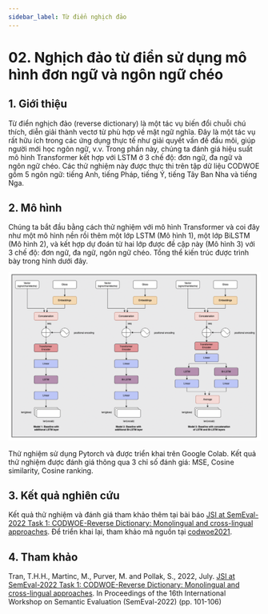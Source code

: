 ```yaml
---
sidebar_label: Từ điển nghịch đảo
---
```


# 02. Nghịch đảo từ điển sử dụng mô hình đơn ngữ và ngôn ngữ chéo

## 1. Giới thiệu

Từ điển nghịch đảo (reverse dictionary) là một tác vụ biến đổi chuỗi chú thích, diễn giải thành vectơ từ phù hợp về mặt ngữ nghĩa. Đây là một tác vụ rất hữu ích trong các ứng dụng thực tế như giải quyết vấn đề đầu môi, giúp người mới học ngôn ngữ, v.v. Trong phần này, chúng ta đánh giá hiệu suất mô hình Transformer kết hợp với LSTM ở 3 chế độ: đơn ngữ, đa ngữ và ngôn ngữ chéo. Các thử nghiệm này được thực thi trên tập dữ liệu CODWOE gồm 5 ngôn ngữ: tiếng Anh, tiếng Pháp, tiếng Ý, tiếng Tây Ban Nha và tiếng Nga.

## 2. Mô hình

Chúng ta bắt đầu bằng cách thử nghiệm với mô hình Transformer và coi đây như một mô hình nền rồi thêm một lớp LSTM (Mô hình 1), một lớp BiLSTM (Mô hình 2), và kết hợp dự đoán từ hai lớp được đề cập này (Mô hình 3) với 3 chế độ: đơn ngữ, đa ngữ, ngôn ngữ chéo. Tổng thể kiến trúc được trình bày trong hình dưới đây.

![Kiến trúc tổng quan](./imgs/revdict_arch.png)

Thử nghiệm sử dụng Pytorch và được triển khai trên Google Colab. Kết quả thử nghiệm được đánh giá thông qua 3 chỉ số đánh giá: MSE, Cosine similarity, Cosine ranking.

## 3. Kết quả nghiên cứu

Kết quả thử nghiệm và đánh giá tham khảo thêm tại bài báo [JSI at SemEval-2022 Task 1: CODWOE-Reverse Dictionary: Monolingual and cross-lingual approaches](https://aclanthology.org/2022.semeval-1.12.pdf). Để triển khai lại, tham khảo mã nguồn tại [codwoe2021](https://github.com/honghanhh/codwoe2021).

## 4. Tham khảo

Tran, T.H.H., Martinc, M., Purver, M. and Pollak, S., 2022, July. [JSI at SemEval-2022 Task 1: CODWOE-Reverse Dictionary: Monolingual and cross-lingual approaches](https://aclanthology.org/2022.semeval-1.12.pdf). In Proceedings of the 16th International Workshop on Semantic Evaluation (SemEval-2022) (pp. 101-106)
